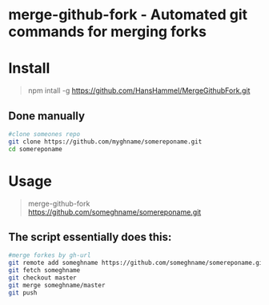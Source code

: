 merge-github-fork - Automated git commands for merging forks
============================================================

# Install

> npm intall -g https://github.com/HansHammel/MergeGithubFork.git

## Done manually ##

```bash
#clone someones repo
git clone https://github.com/myghname/somereponame.git
cd somereponame
```

# Usage

> merge-github-fork https://github.com/someghname/somereponame.git

## The script essentially does this: ##

```bash
#merge forkes by gh-url
git remote add someghname https://github.com/someghname/somereponame.git
git fetch someghname
git checkout master
git merge someghname/master
git push
```
